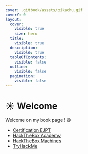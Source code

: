 ```yaml
---
cover: .gitbook/assets/pikachu.gif
coverY: 0
layout:
  cover:
    visible: true
    size: hero
  title:
    visible: true
  description:
    visible: true
  tableOfContents:
    visible: false
  outline:
    visible: false
  pagination:
    visible: false
---
```


# ☀ Welcome

Welcome on my book page ! :smile:

* [Certification EJPT](ine/ejpt/)
* [HackTheBox Academy](broken-reference)
* [HackTheBox Machines](broken-reference)
* [TryHackMe](broken-reference)
